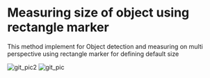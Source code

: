 # Measuring size of object using rectangle marker
This method implement for Object detection and measuring on multi perspective using rectangle marker for defining default size
  
  ![git_pic2](https://user-images.githubusercontent.com/39212833/43760808-60e8da46-9a4d-11e8-9401-a72eb44a5d57.jpg)
  ![git_pic](https://user-images.githubusercontent.com/39212833/43752821-eaf16fa8-9a2c-11e8-9c6e-c0dbe5aa0096.jpg)
